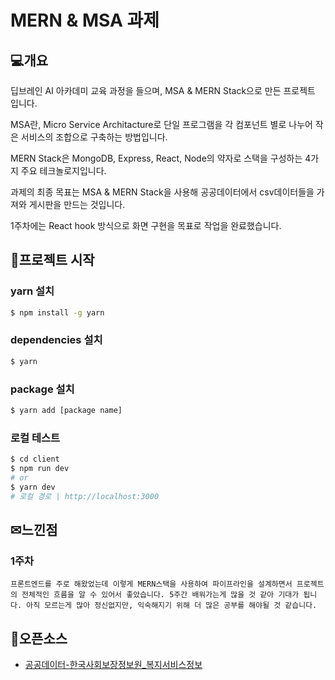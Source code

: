 # MERN & MSA 과제

## 💻개요

딥브레인 AI 아카데미 교육 과정을 들으며, MSA & MERN Stack으로 만든 프로젝트 입니다.

MSA란, Micro Service Architacture로  단일 프로그램을 각 컴포넌트 별로 나누어 작은 서비스의 조합으로 구축하는 방법입니다.

MERN Stack은 MongoDB, Express, React, Node의 약자로 스택을 구성하는 4가지 주요 테크놀로지입니다.

과제의 최종 목표는 MSA & MERN Stack을 사용해 공공데이터에서 csv데이터들을 가져와 게시판을 만드는 것입니다.

1주차에는 React hook 방식으로 화면 구현을 목표로 작업을 완료했습니다.  



## 📁프로젝트 시작

### yarn 설치

```bash
$ npm install -g yarn
```

### dependencies 설치

```bash
$ yarn
```

### package 설치

```bash
$ yarn add [package name]
```

### 로컬 테스트

```bash
$ cd client
$ npm run dev
# or
$ yarn dev
# 로컬 경로 | http://localhost:3000 
```



## ✉느낀점

### 1주차

```
프론트엔드를 주로 해왔었는데 이렇게 MERN스택을 사용하여 파이프라인을 설계하면서 프로젝트의 전체적인 흐름을 알 수 있어서 좋았습니다. 5주간 배워가는게 많을 것 같아 기대가 됩니다. 아직 모르는게 많아 정신없지만, 익숙해지기 위해 더 많은 공부를 해야될 것 같습니다. 
```



## 📍오픈소스

* [공공데이터-한국사회보장정보원_복지서비스정보](https://www.data.go.kr/data/15083323/fileData.do)

